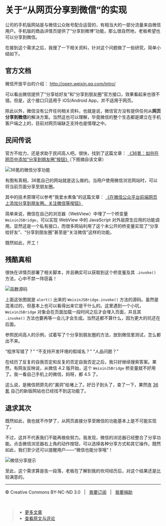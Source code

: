 # 关于“从网页分享到微信”的实现

公司的手机版网站是与微信公众账号配合运营的，有相当大的一部分流量来自微信用户。手机版的商品详情页提供了“分享到微博”功能，那么很自然地，老板希望也可以分享到微信。

在接到这个需求之后，我搜了一下相关资料，针对这个问题做了一些研究，简单小结如下。

## 官方文档

微信开放平台的介绍： <http://open.weixin.qq.com/intro/>

可以看出微信提供了“分享给好友”和“分享到朋友圈”官方接口，效果看起来也很不错。但是，这个接口只适用于 iOS/Android App，并不适用于网页。

除此以外，微信没有公开任何相关资料，也就是说，微信官方没有提供任何从**网页分享到微信**的解决方案。当然这也可以理解，毕竟微信的整个生态都是建立在手机客户端之上的，目前对网页端缺乏支持也是情理之中。

## 民间传说

官方不给力，还是求助于民间高人吧。很快，找到了这篇文章：
[《36氪：如何在网页中添加“分享到朋友圈”按钮》](http://www.36kr.com/p/161946.html)（下图摘自该文章）

![36氪的微信分享功能](https://f.cloud.github.com/assets/1231359/673300/e65cb894-d8b2-11e2-9086-cff425d37c83.png)

有图有真相，36氪自己的网站就是这么做的。当用户使用微信浏览网站时，可以将当前页面分享至朋友圈。

其中的技术原理可以参考“我爱水煮鱼”的这篇文章：
[《在微信公众平台前端网页上添加分享到朋友圈、关注微信等按钮》](http://blog.wpjam.com/m/weixinjsbridge/)

简单来说，微信在自己的浏览器（WebView）中埋了一个桥变量 `WeixinJSBridge`，可以实现 WebView 中的 JavaScript 对外层原生应用的功能调用。显然这是一个私有接口，而很多网站利用了这个未公开的桥变量实现了“分享给好友”、“分享到朋友圈”甚至是“关注微信”这样的功能。

既然如此，开工！

## 残酷真相

很快在详情页部署了相关脚本，并且确实可以获取到这个桥变量及其 `.invoke()` 方法，心中不禁一阵窃喜！

![函数源码](https://f.cloud.github.com/assets/1231359/673301/eafc1908-d8b2-11e2-9df2-18a6f74ba821.png)

上面这张图就是 `alert()` 出来的 `WeixinJSBridge.invoke()` 方法的源码。虽然是混淆过的，但基本上也可以看得出来它是干什么的。这里遇到一个小坑，`WeixinJSBridge` 对象会在页面加载一段时间之后才会埋入页面，并且其 `.invoke()` 方法也要再等一会儿才会生成。当然这都不算什么，因为更大的坑还在后面。

参照民间高人的示例，试着写了个分享到朋友圈的方法，放到微信里测试，怎么都出不来。

“程序写错了？” “不支持开发环境的假域名？” “人品问题？”

在经历了反复的自我否定和反复的否定自我否定之后，我只好继续搜索答案。果然，有网友反映说，从微信 4.2 版开始，这个 `WeixinJSBridge` 桥变量就不好用了。我一看自己手机上的微信，妈呀，都 4.5 了。

这么说，是微信把原先的“漏洞”给堵上了。好日子到头了，查了一下，果然连 [36氪](http://www.36kr.com/) 自己的新版网站也已经找不到这功能了。

## 退求其次

既然如此，我也就不作梦了，从网页直接分享至微信的功能基本上是不可能实现了。

不过，这并不代表我们不能再做些努力。我发现，微信的浏览器已经整合了分享功能。点击微信浏览器右上角的动作按钮，可以选择各种分享方式和其它操作。既然如此，我们至少还可以提醒用户——“微信也能分享哦”！

![微信分享提示](https://f.cloud.github.com/assets/1231359/673304/f730d948-d8b2-11e2-9242-aed8ad57e80c.png)

至此，这个需求算是告一段落，老板在了解到我的坎坷经历后，对这个结果还是比较满意的。

***

&copy; Creative Commons BY-NC-ND 3.0 &nbsp; | &nbsp; [我要订阅](https://github.com/cssmagic/blog/issues/8) &nbsp; | &nbsp; [我要捐助](https://github.com/cssmagic/blog/issues/9)

&nbsp;
> * [更多文章](https://github.com/cssmagic/blog/issues)
> * [查看原文与评论](https://github.com/cssmagic/blog/issues/7)
